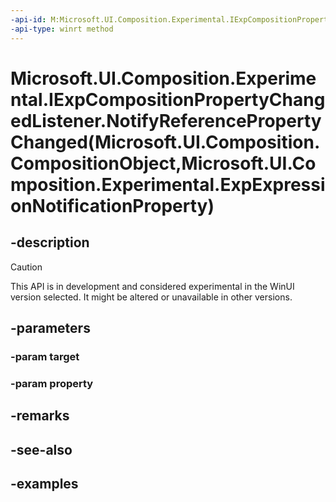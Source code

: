 ```yaml
---
-api-id: M:Microsoft.UI.Composition.Experimental.IExpCompositionPropertyChangedListener.NotifyReferencePropertyChanged(Microsoft.UI.Composition.CompositionObject,Microsoft.UI.Composition.Experimental.ExpExpressionNotificationProperty)
-api-type: winrt method
---
```


# Microsoft.UI.Composition.Experimental.IExpCompositionPropertyChangedListener.NotifyReferencePropertyChanged(Microsoft.UI.Composition.CompositionObject,Microsoft.UI.Composition.Experimental.ExpExpressionNotificationProperty)

<!--
public void NotifyReferencePropertyChanged (Microsoft.UI.Composition.CompositionObject target, Microsoft.UI.Composition.Experimental.ExpExpressionNotificationProperty property);
-->


## -description

> [!CAUTION]
> This API is in development and considered experimental in the WinUI version selected. It might be altered or unavailable in other versions.

## -parameters

### -param target

### -param property

## -remarks

## -see-also

## -examples


